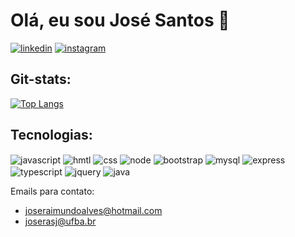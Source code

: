# Olá, eu sou José Santos 👋

[![linkedin](https://img.shields.io/badge/LinkedIn-0077B5?style=for-the-badge&logo=linkedin&logoColor=white)](https://www.linkedin.com/in/jos%C3%A9-alves-41a8a5283/) [![instagram](https://img.shields.io/badge/Instagram-E4405F?style=for-the-badge&logo=instagram&logoColor=white)](https://www.instagram.com/zealvesjrr/)

## Git-stats:
[![Top Langs](https://github-readme-stats.vercel.app/api/top-langs/?username=JoseRaimundo27)](https://github.com/JoseRaimundo27/github-readme-stats)

## Tecnologias:
<div style="display: inline-block">
    <img alt="javascript" align = "center" src= "https://img.shields.io/badge/JavaScript-F7DF1E?style=for-the-badge&logo=javascript&logoColor=black">
    <img alt="hmtl" align = "center" src= "https://img.shields.io/badge/HTML5-E34F26?style=for-the-badge&logo=html5&logoColor=white">
    <img alt="css" align = "center" src= "https://img.shields.io/badge/CSS-239120?&style=for-the-badge&logo=css3&logoColor=white">
    <img alt="node" align = "center" src= "https://img.shields.io/badge/Node.js-43853D?style=for-the-badge&logo=node.js&logoColor=white">
    <img alt="bootstrap" align = "center" src= "https://img.shields.io/badge/Bootstrap-563D7C?style=for-the-badge&logo=bootstrap&logoColor=white">
    <img alt="mysql" align = "center" src= "https://img.shields.io/badge/MySQL-00000F?style=for-the-badge&logo=mysql&logoColor=white">
    <img alt="express" align = "center" src= "https://img.shields.io/badge/Express.js-404D59?style=for-the-badge">
    <img alt="typescript" align = "center" src= "https://img.shields.io/badge/TypeScript-007ACC?style=for-the-badge&logo=typescript&logoColor=white">
     <img alt="jquery" align = "center" src= "https://img.shields.io/badge/jQuery-0769AD?style=for-the-badge&logo=jquery&logoColor=white">
     <img alt="java" align = "center" src= "https://img.shields.io/badge/Java-ED8B00?style=for-the-badge&logo=openjdk&logoColor=white">

</div>
<br/>
<p> Emails para contato: </p>
<ul>
  <li>
    <a href="#" >joseraimundoalves@hotmail.com</a>
  </li>
   <li>
    <a href="#" >joserasj@ufba.br</a>
  </li>
</ul>


